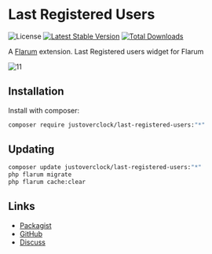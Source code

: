 # Last Registered Users

![License](https://img.shields.io/badge/license-MIT-blue.svg) [![Latest Stable Version](https://img.shields.io/packagist/v/justoverclock/last-registered-users.svg)](https://packagist.org/packages/justoverclock/last-registered-users) [![Total Downloads](https://img.shields.io/packagist/dt/justoverclock/last-registered-users.svg)](https://packagist.org/packages/justoverclock/last-registered-users)

A [Flarum](http://flarum.org) extension. Last Registered users widget for Flarum

![11](https://user-images.githubusercontent.com/79002016/133002645-68e95310-8de9-4f54-aa4b-1bf36ad9c347.png)


## Installation

Install with composer:

```sh
composer require justoverclock/last-registered-users:"*"
```

## Updating

```sh
composer update justoverclock/last-registered-users:"*"
php flarum migrate
php flarum cache:clear
```

## Links

- [Packagist](https://packagist.org/packages/justoverclock/last-registered-users)
- [GitHub](https://github.com/justoverclock/last-registered-users)
- [Discuss](https://discuss.flarum.org/d/PUT_DISCUSS_SLUG_HERE)
